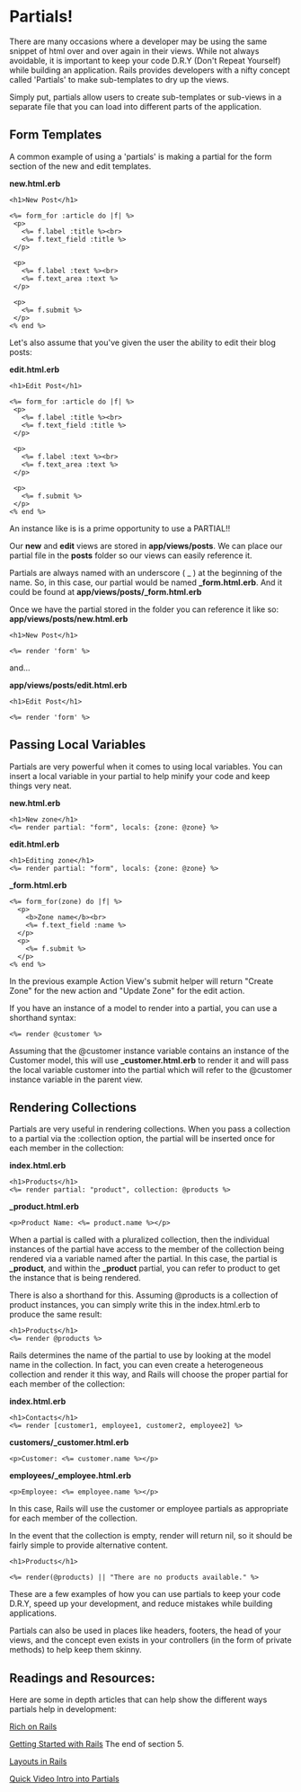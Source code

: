 # Partials!

 There are many occasions where a developer may be using the same snippet of html over and over again in their views.  While not always avoidable, it is important to keep your code D.R.Y (Don't Repeat Yourself) while building an application.  Rails provides developers with a nifty concept called 'Partials' to make sub-templates to dry up the views.

 Simply put, partials allow users to create sub-templates or sub-views in a separate file that you can load into different parts of the application.

 ## Form Templates

 A common example of using a 'partials' is making a partial for the form section of the new and edit templates.  

 **new.html.erb**
 ```
 <h1>New Post</h1>

 <%= form_for :article do |f| %>
  <p>
    <%= f.label :title %><br>
    <%= f.text_field :title %>
  </p>

  <p>
    <%= f.label :text %><br>
    <%= f.text_area :text %>
  </p>

  <p>
    <%= f.submit %>
  </p>
<% end %>
```

 Let's also assume that you've given the user the ability to edit their blog posts:

  **edit.html.erb**
 ```
 <h1>Edit Post</h1>

 <%= form_for :article do |f| %>
  <p>
    <%= f.label :title %><br>
    <%= f.text_field :title %>
  </p>

  <p>
    <%= f.label :text %><br>
    <%= f.text_area :text %>
  </p>

  <p>
    <%= f.submit %>
  </p>
<% end %>
```

An instance like is is a prime opportunity to use a PARTIAL!!

 Our **new** and **edit** views are stored in **app/views/posts**.  We can place our partial file in the **posts** folder so our views can easily reference it.

  Partials are always named with an underscore ( _ ) at the beginning of the name.  So, in this case, our partial would be named **_form.html.erb**.  And it could be found at **app/views/posts/_form.html.erb**

Once we have the partial stored in the folder you can reference it like so:
**app/views/posts/new.html.erb**
```
<h1>New Post</h1>

<%= render 'form' %>
```

and...

**app/views/posts/edit.html.erb**
```
<h1>Edit Post</h1>

<%= render 'form' %>
```

## Passing Local Variables

Partials are very powerful when it comes to using local variables.  You can insert a local variable in your partial to help minify your code and keep things very neat.

**new.html.erb**
```
<h1>New zone</h1>
<%= render partial: "form", locals: {zone: @zone} %>
```

**edit.html.erb**
```
<h1>Editing zone</h1>
<%= render partial: "form", locals: {zone: @zone} %>
```

**_form.html.erb**
```
<%= form_for(zone) do |f| %>
  <p>
    <b>Zone name</b><br>
    <%= f.text_field :name %>
  </p>
  <p>
    <%= f.submit %>
  </p>
<% end %>
```

In the previous example Action View's submit helper will return "Create Zone" for the new action and "Update Zone" for the edit action.

If you have an instance of a model to render into a partial, you can use a shorthand syntax:

```
<%= render @customer %>

```
Assuming that the @customer instance variable contains an instance of the Customer model, this will use **_customer.html.erb** to render it and will pass the local variable customer into the partial which will refer to the @customer instance variable in the parent view.

## Rendering Collections

Partials are very useful in rendering collections. When you pass a collection to a partial via the :collection option, the partial will be inserted once for each member in the collection:

**index.html.erb**
```
<h1>Products</h1>
<%= render partial: "product", collection: @products %>
```
**_product.html.erb**
```
<p>Product Name: <%= product.name %></p>
```

When a partial is called with a pluralized collection, then the individual instances of the partial have access to the member of the collection being rendered via a variable named after the partial. In this case, the partial is **_product**, and within the **_product** partial, you can refer to product to get the instance that is being rendered.

There is also a shorthand for this. Assuming @products is a collection of product instances, you can simply write this in the index.html.erb to produce the same result:

```
<h1>Products</h1>
<%= render @products %>
```

Rails determines the name of the partial to use by looking at the model name in the collection. In fact, you can even create a heterogeneous collection and render it this way, and Rails will choose the proper partial for each member of the collection:

**index.html.erb**

```
<h1>Contacts</h1>
<%= render [customer1, employee1, customer2, employee2] %>
```

**customers/_customer.html.erb**

```
<p>Customer: <%= customer.name %></p>
```

**employees/_employee.html.erb**
```
<p>Employee: <%= employee.name %></p>
```

In this case, Rails will use the customer or employee partials as appropriate for each member of the collection.

In the event that the collection is empty, render will return nil, so it should be fairly simple to provide alternative content.

```
<h1>Products</h1>

<%= render(@products) || "There are no products available." %>
```


These are a few examples of how you can use partials to keep your code D.R.Y, speed up your development, and reduce mistakes while building applications.

Partials can also be used in places like headers, footers, the head of your views, and the concept even exists in your controllers (in the form of private methods) to help keep them skinny.


## Readings and Resources:

Here are some in depth articles that can help show the different ways partials help in development:

[Rich on Rails](https://richonrails.com/articles/partials-in-ruby-on-rails)

[Getting Started with Rails](http://guides.rubyonrails.org/getting_started.html#using-partials-to-clean-up-duplication-in-views)
The end of section 5.

[Layouts in Rails](http://guides.rubyonrails.org/layouts_and_rendering.html#using-partials)

[Quick Video Intro into Partials](https://www.youtube.com/watch?v=F1QHYQwzVK4)
